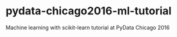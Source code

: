 # pydata-chicago2016-ml-tutorial
Machine learning with scikit-learn tutorial at PyData Chicago 2016
